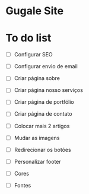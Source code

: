 # Gugale Site

# To do list

- [ ] Configurar SEO
- [ ] Configurar envio de email

- [ ] Criar página sobre
- [ ] Criar página nosso serviços
- [ ] Criar página de portfólio
- [ ] Criar página de contato

- [ ] Colocar mais 2 artigos
- [ ] Mudar as imagens
- [ ] Redirecionar os botões
- [ ] Personalizar footer
- [ ] Cores
- [ ] Fontes
